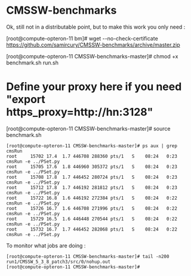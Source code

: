 CMSSW-benchmarks
================

Ok, still not in a distributable point, but to make this work you only need :

[root@compute-opteron-11 bm]# wget --no-check-certificate https://github.com/samircury/CMSSW-benchmarks/archive/master.zip


[root@compute-opteron-11 CMSSW-benchmarks-master]# chmod +x benchmark.sh  run.sh 

# Define your proxy here if you need "export https_proxy=http://hn:3128"

[root@compute-opteron-11 CMSSW-benchmarks-master]# source benchmark.sh 
```
[root@compute-opteron-11 CMSSW-benchmarks-master]# ps aux | grep cmsRun
root     15702 17.4  1.7 446708 288360 pts/1   S    08:24   0:23 cmsRun -e ../PSet.py
root     15705 17.6  1.8 446960 305372 pts/1   S    08:24   0:23 cmsRun -e ../PSet.py
root     15708 17.8  1.7 446452 280724 pts/1   S    08:24   0:23 cmsRun -e ../PSet.py
root     15712 17.8  1.7 446192 281812 pts/1   S    08:24   0:23 cmsRun -e ../PSet.py
root     15722 16.8  1.6 446192 272384 pts/1   S    08:24   0:22 cmsRun -e ../PSet.py
root     15726 16.7  1.6 446708 271996 pts/1   S    08:24   0:22 cmsRun -e ../PSet.py
root     15729 16.5  1.6 446448 270544 pts/1   S    08:24   0:22 cmsRun -e ../PSet.py
root     15732 16.7  1.7 446452 282068 pts/1   S    08:24   0:22 cmsRun -e ../PSet.py
```

To monitor what jobs are doing :

```
[root@compute-opteron-11 CMSSW-benchmarks-master]# tail -n200 run1/CMSSW_5_3_8_patch3/src/0/nohup.out 
[root@compute-opteron-11 CMSSW-benchmarks-master]# 
```
